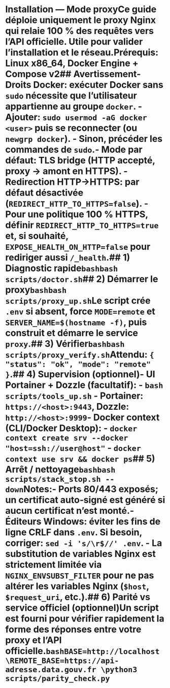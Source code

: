 # Installation — Mode proxyCe guide déploie uniquement le proxy Nginx qui relaie 100 % des requêtes vers l’API officielle. Utile pour valider l’installation et le réseau.Prérequis: Linux x86_64, Docker Engine + Compose v2## Avertissement- Droits Docker: exécuter Docker sans `sudo` nécessite que l’utilisateur appartienne au groupe `docker`.  - Ajouter: `sudo usermod -aG docker <user>` puis se reconnecter (ou `newgrp docker`).  - Sinon, précéder les commandes de `sudo`.- Mode par défaut: TLS bridge (HTTP accepté, proxy → amont en HTTPS).  - Redirection HTTP→HTTPS: par défaut désactivée (`REDIRECT_HTTP_TO_HTTPS=false`).  - Pour une politique 100 % HTTPS, définir `REDIRECT_HTTP_TO_HTTPS=true` et, si souhaité, `EXPOSE_HEALTH_ON_HTTP=false` pour rediriger aussi `/_health`.## 1) Diagnostic rapide```bashbash scripts/doctor.sh```## 2) Démarrer le proxy```bashbash scripts/proxy_up.sh```Le script crée `.env` si absent, force `MODE=remote` et `SERVER_NAME=$(hostname -f)`, puis construit et démarre le service `proxy`.## 3) Vérifier```bashbash scripts/proxy_verify.sh```Attendu: `{ "status": "ok", "mode": "remote" }`.## 4) Supervision (optionnel)- UI Portainer + Dozzle (facultatif):  - `bash scripts/tools_up.sh`  - Portainer: `https://<host>:9443`, Dozzle: `http://<host>:9999`- Docker context (CLI/Docker Desktop):  - `docker context create srv --docker "host=ssh://user@host"`  - `docker context use srv && docker ps`## 5) Arrêt / nettoyage```bashbash scripts/stack_stop.sh --down```Notes:- Ports 80/443 exposés; un certificat auto‑signé est généré si aucun certificat n’est monté.- Éditeurs Windows: éviter les fins de ligne CRLF dans `.env`. Si besoin, corriger: `sed -i 's/\r$//' .env`.  - La substitution de variables Nginx est strictement limitée via `NGINX_ENVSUBST_FILTER` pour ne pas altérer les variables Nginx (`$host`, `$request_uri`, etc.).## 6) Parité vs service officiel (optionnel)Un script est fourni pour vérifier rapidement la forme des réponses entre votre proxy et l’API officielle.```bashBASE=http://localhost \REMOTE_BASE=https://api-adresse.data.gouv.fr \python3 scripts/parity_check.py```